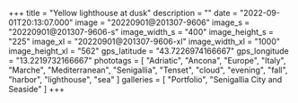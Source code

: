 +++
title = "Yellow lighthouse at dusk"
description = ""
date = "2022-09-01T20:13:07.000"
image = "20220901@201307-9606"
image_s = "20220901@201307-9606-s"
image_width_s = "400"
image_height_s = "225"
image_xl = "20220901@201307-9606-xl"
image_width_xl = "1000"
image_height_xl = "562"
gps_latitude = "43.7226974166667"
gps_longitude = "13.2219732166667"
phototags = [ "Adriatic", "Ancona", "Europe", "Italy", "Marche", "Mediterranean", "Senigallia", "Tenset", "cloud", "evening", "fall", "harbor", "lighthouse", "sea" ]
galleries = [ "Portfolio", "Senigallia City and Seaside" ]
+++
